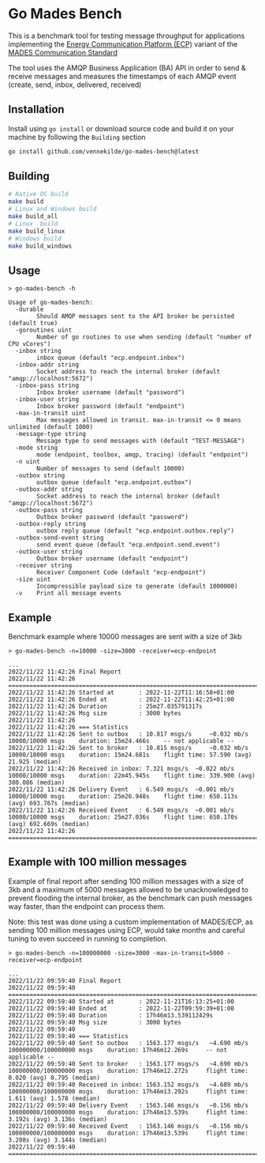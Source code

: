 # Go Mades Bench

This is a benchmark tool for testing message throughput for applications implementing the [Energy Communication Platform (ECP)](https://www.entsoe.eu/ecco-sp/info/) variant of the [MADES Communication Standard](https://eepublicdownloads.entsoe.eu/clean-documents/EDI/Library/depreciated/503_mades-v1r1.pdf)

The tool uses the AMQP Business Application (BA) API in order to send & receive messages and measures the timestamps of each AMQP event (create, send, inbox, delivered, received)

## Installation

Install using `go install` or download source code and build it on your machine by following the `Building` section

```bash
go install github.com/vennekilde/go-mades-bench@latest
```

## Building

``` bash
# Native OS build
make build
# Linux and Windows build
make build_all
# Linux  build
make build_linux
# Windows build
make build_windows
```

## Usage

```
> go-mades-bench -h

Usage of go-mades-bench:
  -durable
        Should AMQP messages sent to the API broker be persisted (default true)
  -goroutines uint
        Number of go routines to use when sending (default "number of CPU vCores")
  -inbox string
        inbox queue (default "ecp.endpoint.inbox")
  -inbox-addr string
        Socket address to reach the internal broker (default "amqp://localhost:5672")
  -inbox-pass string
        Inbox broker username (default "password")
  -inbox-user string
        Inbox broker password (default "endpoint")
  -max-in-transit uint
        Max messages allowed in transit. max-in-transit <= 0 means unlimited (default 1000)
  -message-type string
        Message type to send messages with (default "TEST-MESSAGE")
  -mode string
        mode (endpoint, toolbox, amqp, tracing) (default "endpoint")
  -n uint
        Number of messages to send (default 10000)
  -outbox string
        outbox queue (default "ecp.endpoint.outbox")
  -outbox-addr string
        Socket address to reach the internal broker (default "amqp://localhost:5672")
  -outbox-pass string
        Outbox broker password (default "password")
  -outbox-reply string
        outbox reply queue (default "ecp.endpoint.outbox.reply")
  -outbox-send-event string
        send event queue (default "ecp.endpoint.send.event")
  -outbox-user string
        Outbox broker username (default "endpoint")
  -receiver string
        Receiver Component Code (default "ecp-endpoint")
  -size uint
        Incompressible payload size to generate (default 1000000)
  -v    Print all message events
```

## Example

Benchmark example where 10000 messages are sent with a size of 3kb

``` log
> go-mades-bench -n=10000 -size=3000 -receiver=ecp-endpoint

...
2022/11/22 11:42:26 Final Report
2022/11/22 11:42:26 ==============================================================================
2022/11/22 11:42:26 Started at       : 2022-11-22T11:16:58+01:00
2022/11/22 11:42:26 Ended at         : 2022-11-22T11:42:25+01:00
2022/11/22 11:42:26 Duration         : 25m27.035791317s
2022/11/22 11:42:26 Msg size         : 3000 bytes
2022/11/22 11:42:26 
2022/11/22 11:42:26 === Statistics
2022/11/22 11:42:26 Sent to outbox   : 10.817 msgs/s	 ~0.032 mb/s	 10000/10000 msgs	 duration: 15m24.466s	 -- not applicable --
2022/11/22 11:42:26 Sent to broker   : 10.815 msgs/s	 ~0.032 mb/s	 10000/10000 msgs	 duration: 15m24.681s	 flight time: 57.590 (avg) 21.925 (median)
2022/11/22 11:42:26 Received in inbox: 7.321 msgs/s	 ~0.022 mb/s	 10000/10000 msgs	 duration: 22m45.945s	 flight time: 339.900 (avg) 380.086 (median)
2022/11/22 11:42:26 Delivery Event   : 6.549 msgs/s	 ~0.001 mb/s	 10000/10000 msgs	 duration: 25m26.948s	 flight time: 650.113s (avg) 693.767s (median)
2022/11/22 11:42:26 Received Event   : 6.549 msgs/s	 ~0.001 mb/s	 10000/10000 msgs	 duration: 25m27.036s	 flight time: 650.170s (avg) 692.669s (median)
2022/11/22 11:42:26 ==============================================================================
```

## Example with 100 million messages

Example of final report after sending 100 million messages with a size of 3kb and a maximum of 5000 messages allowed to be unacknowledged to prevent flooding the internal broker, as the benchmark can push messages way faster, than the endpoint can process them.

Note: this test was done using a custom implementation of MADES/ECP, as sending 100 million messages using ECP, would take months and careful tuning to even succeed in running to completion.

``` log
> go-mades-bench -n=100000000 -size=3000 -max-in-transit=5000 -receiver=ecp-endpoint

...
2022/11/22 09:59:40 Final Report
2022/11/22 09:59:40 ==============================================================================
2022/11/22 09:59:40 Started at       : 2022-11-21T16:13:25+01:00
2022/11/22 09:59:40 Ended at         : 2022-11-22T09:59:39+01:00
2022/11/22 09:59:40 Duration         : 17h46m13.539112429s
2022/11/22 09:59:40 Msg size         : 3000 bytes
2022/11/22 09:59:40 
2022/11/22 09:59:40 === Statistics
2022/11/22 09:59:40 Sent to outbox   : 1563.177 msgs/s	 ~4.690 mb/s	 100000000/100000000 msgs	 duration: 17h46m12.269s	 -- not applicable --
2022/11/22 09:59:40 Sent to broker   : 1563.177 msgs/s	 ~4.690 mb/s	 100000000/100000000 msgs	 duration: 17h46m12.272s	 flight time: 0.020 (avg) 0.795 (median)
2022/11/22 09:59:40 Received in inbox: 1563.152 msgs/s	 ~4.689 mb/s	 100000000/100000000 msgs	 duration: 17h46m13.292s	 flight time: 1.611 (avg) 1.578 (median)
2022/11/22 09:59:40 Delivery Event   : 1563.146 msgs/s	 ~0.156 mb/s	 100000000/100000000 msgs	 duration: 17h46m13.539s	 flight time: 3.192s (avg) 3.136s (median)
2022/11/22 09:59:40 Received Event   : 1563.146 msgs/s	 ~0.156 mb/s	 100000000/100000000 msgs	 duration: 17h46m13.539s	 flight time: 3.208s (avg) 3.144s (median)
2022/11/22 09:59:40 ==============================================================================
```

